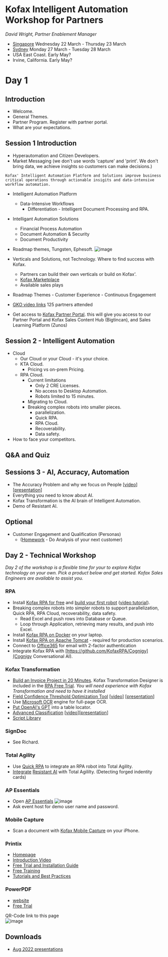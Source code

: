 # Kofax Intelligent Automation Workshop for Partners

*David Wright, Partner Enablement Manager*  
* [Singapore](https://www.eventbrite.com/e/575455291267) Wednesday 22 March - Thursday 23 March
* [Sydney](https://www.eventbrite.com/e/575408651767) Monday 27 March - Tuesday 28 March
* USA East Coast. Early May?
* Irvine, California. Early May?

# Day 1
## Introduction
* Welcome. 
* General Themes.
* Partner Program. Register with partner portal.
* What are your expectations.

## Session 1 Introduction
* Hyperautomation and Citizen Developers.
* Market Messaging (we don't use words 'capture' and 'print'. We don't bring data, we achieve insights so customers can make decisions.)
```
Kofax' Intelligent Automation Platform and Solutions improve business critical operations through actionable insigits and data-intensive workflow automation.
```
* Intelligent Automation Platform
    * Data-Intensive Workflows
      * Differentiation - Intelligent Document Processing and RPA.
* Intelligant Automation Solutions
    * Financial Process Automation
    * Document Automation & Security
    * Document Productivity  
* Roadmap themes, Tungsten, Ephesoft.
![image](https://user-images.githubusercontent.com/47416964/222440020-0bb25d73-84fe-4ece-8422-548a301cbcce.png)

* Verticals and Solutions, not Technology. Where to find success with Kofax.
    * Partners can build their own verticals or build on Kofax'.
    * [Kofax Marketplace](https://marketplace.kofax.com/)
    * Available sales plays
* Roadmap Themes - Customer Experience - Continuous Engagement
* [GKO video links](https://app.zunos.com/#/courses/catalog/33242/) 125 partners attended
* Get access to [Kofax Partner Portal](https://www.kofax.com/partners/partner-portal-request-form). this will give you access to our Partner Portal and Kofax Sales Content Hub (Bigtincan), and Sales Learning Platform (Zunos)

## Session 2 - Intelligent Automation

* Cloud
  * Our Cloud or your Cloud - it's your choice.
  * KTA Cloud. 
    * Pricing vs on-prem Pricing.
   * RPA Cloud.
      * Current limitations
        * Only 2 CRE Licenses.
        * No access to Desktop Automation.
        * Robots limited to 15 minutes.
      * Migrating to Cloud.
      * Breaking complex robots into smaller pieces.
        * parallelization.
        * Quick RPA.
        * RPA Cloud.
        * Recoverability.
        * Data safety.
* How to face your competitors.

## Q&A and Quiz

## Sessions 3 - AI, Accuracy, Automation
* The Accuracy Problem and why we focus on People [[video](https://kofax.app.bigtincan.com/pfiles/QNb0pzmX1Ov6oPrWVEmZiQhrhLijFlhzBGDyxjYan95Ldl27Kk/f/1039876035)] [[presentation](https://kofax.app.bigtincan.com/pfiles/QNb0pzmX1Ov6oPrWVEmZiQhrhLijFlhzBGDyxjYan95Ldl27Kk/f/1039876036)]
* Everything you need to know about AI.
* Kofax Transformation is the AI brain of Intelligent Automation.
* Demo of Resistant AI.

## Optional
* Customer Engagement and Qualification (Personas)
  * ([Homework](HomeWork%201.md) - Do Analysis of your next customer)

## Day 2 - Technical Workshop
_Day 2 of the workshop is a flexible time for your to explore Kofax technology on your own. Pick a product below and get started. Kofax Sales Engineers are available to assist you._
### RPA
* Install [Kofax RPA for free](https://www.kofax.com/products/rpa/rpa-free-trial) and [build your first robot](https://www.kofax.com/-/media/files/e-books/en/ug_rpa-tutorial-guide-_en.pdf) ([video tutorial](https://www.kofax.com/eg/kofax-rpa-tutorials)).
* Breaking complex robots into simpler robots to support parallelization, Quick RPA, RPA Cloud, recoverability, data safety.
  * Read Excel and push rows into Database or Queue.
  * Loop through Application, retrieving many results, and push into Excel.
* Install [Kofax RPA on Docker](https://github.com/KofaxRPA/Docker#readme) on your laptop.
* Install [Kofax RPA on Apache Tomcat](https://github.com/KofaxRPA/RPA-Best-Practices/wiki/Install-Kofax-RPA-11.3-on-Apache-Tomcat-on-Windows) - required for production scenarios.
* Connect to [Office365](https://github.com/KofaxRPA/Mail/blob/master/Microsoft365.md) for email with 2-factor authentication
* Integrate Kofax RPA with [https://github.com/KofaxRPA/Cognigy](Cognigy Conversational AI).
### Kofax Transformation
* [Build an Invoice Project in 20 Minutes](https://www.youtube.com/watch?v=bIDmLVHmJNM). Kofax Transformation Designer is included in the [RPA Free Trial](https://www.kofax.com/products/rpa/rpa-free-trial).
_You will need experience with Kofax Transformation and need to have it installed_
* [Field Confidence Threshold Optimization Tool](https://github.com/KofaxTransformation/ThresholdOptimizer) [[video](https://kofax.app.bigtincan.com/lshare/0yM3m6XZokwa4evnprJA8dXTlfMiq82YjKl1LqPQ7Gbd9V5DNz)] [[presentation](https://kofax.app.bigtincan.com/pfiles/6e70dV9WRAQzDypokgVrimT9hnCof3iDgx5OLGX4nZaKmv13Pq)]
* Use [Microsoft OCR](https://github.com/KofaxTransformation/MicrosoftOCR) engine for full-page OCR.
* [Put OpenAI's GPT](https://github.com/KofaxTransformation/OpenAI) into a table locator.
* [Advanced Classification](https://github.com/KofaxTransformation/KTScripts/blob/master/Custom%20Classification.md) [[video](https://kofax.app.bigtincan.com/pfiles/eo57XKl2mjWQrYwZRBnWibhoUwhVcrt58O4dDkJP1AzvnaGx0y/f/1040349747)][[presentation](https://kofax.app.bigtincan.com/pfiles/eo57XKl2mjWQrYwZRBnWibhoUwhVcrt58O4dDkJP1AzvnaGx0y/f/1040349748)]
* [Script Library](https://github.com/KofaxTransformation/KTScripts#readme)
### SignDoc
* See Richard.
### Total Agility
* Use [Quick RPA](https://docshield.kofax.com/KTA/en_US/7.11.0-h49vd5omev/help/Workspace/All_Shared/workspace/t_quickrpa.html) to integrate an RPA robot into Total Agility.
* [Integrate](https://smarthub.kofax.com/details/ai-document-fraud-detection-resistant) [Resistant AI](https://resistant.ai/) with Total Agililty. (Detecting forged indentity cards)
### AP Essentials
* Open [AP Essentials](https://kofaxdemo-au.readsoftonline.com/)
![image](https://user-images.githubusercontent.com/47416964/186334804-a9f09d84-a9f3-46a9-b73b-7b3d643a9cfd.png)
* Ask event host for demo user name and password.
### Mobile Capture
* Scan a document with [Kofax Mobile Capture](https://apps.apple.com/at/app/kofax-mobile-capture/id524825569?l=en) on your iPhone.
### Printix
* [Homepage](https://www.kofax.com/products/printix)
* [Introduction Video](https://www.youtube.com/watch?v=kxyGyyCraSM&list=PLi3FuKp4jDflHznDGWYQfrrzjbm4xdOtj)
* [Free Trial and Installation Guide](https://manuals.printix.net/implementation)
* [Free Training](https://learn.kofax.com/course-details?course_id=844)
* [Tutorials and Best Practices](https://printix.net/partners/resource-center/video-library)
### PowerPDF
* [website](https://www.kofax.com/products/power-pdf)
* [Free Trial](https://www.kofax.com/products/power-pdf/free-trials)  

QR-Code link to this page  
![image](https://user-images.githubusercontent.com/47416964/203927904-fe9b69aa-3652-4899-b411-5735366ab22a.png)  
## Downloads
* [Aug 2022 presentations](https://kofax.app.bigtincan.com/lshare/aNDYWjGpPdMJn9eZRyXxgVmfYsQFL8QrOmlALk7024v3zqV6bw)  
